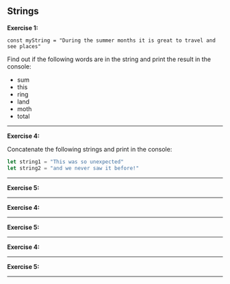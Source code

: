 ## Strings

**Exercise 1:**  

`const myString = "During the summer months it is great to travel and see places"`

Find out if the following words are in the string and print the result in the console:
* sum
* this
* ring
* land
* moth
* total

---

**Exercise 4:**  

Concatenate the following strings and print in the console:
``` javascript
let string1 = "This was so unexpected"
let string2 = "and we never saw it before!"
```

---

**Exercise 5:**  

---

**Exercise 4:**  

---

**Exercise 5:**  

---

**Exercise 4:**  

---

**Exercise 5:**  

---

